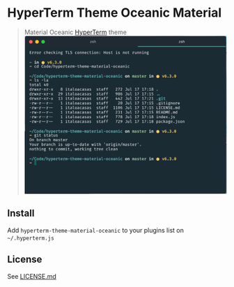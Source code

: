 # HyperTerm Theme Oceanic Material

> Material Oceanic [HyperTerm](https://hyperterm.org) theme
![](assets/screenshot.png)


## Install

Add `hyperterm-theme-material-oceanic` to your plugins list on `~/.hyperterm.js`

## License

See [LICENSE.md](./LICENSE.md)
